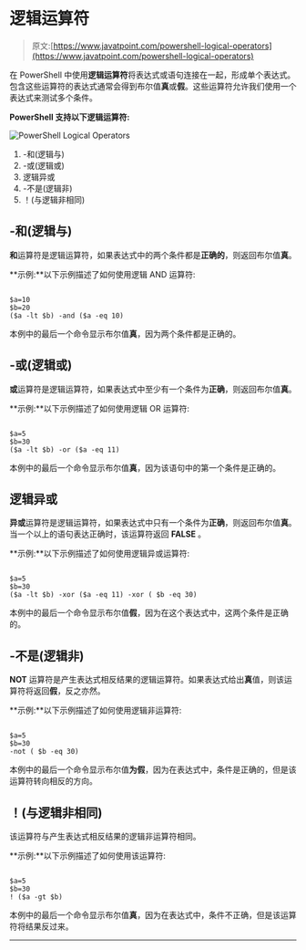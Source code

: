 # 逻辑运算符

> 原文:[https://www.javatpoint.com/powershell-logical-operators](https://www.javatpoint.com/powershell-logical-operators)

在 PowerShell 中使用**逻辑运算符**将表达式或语句连接在一起，形成单个表达式。包含这些运算符的表达式通常会得到布尔值**真**或**假**。这些运算符允许我们使用一个表达式来测试多个条件。

**PowerShell 支持以下逻辑运算符:**

![PowerShell Logical Operators](../Images/1d6a29977be1d7cc552fe6bb90a28219.png)

1.  -和(逻辑与)
2.  -或(逻辑或)
3.  逻辑异或
4.  -不是(逻辑非)
5.  ！(与逻辑非相同)

## -和(逻辑与)

**和**运算符是逻辑运算符，如果表达式中的两个条件都是**正确的**，则返回布尔值**真**。

**示例:**以下示例描述了如何使用逻辑 AND 运算符:

```

$a=10
$b=20
($a -lt $b) -and ($a -eq 10) 

```

本例中的最后一个命令显示布尔值**真**，因为两个条件都是正确的。

## -或(逻辑或)

**或**运算符是逻辑运算符，如果表达式中至少有一个条件为**正确**，则返回布尔值**真**。

**示例:**以下示例描述了如何使用逻辑 OR 运算符:

```

$a=5
$b=30
($a -lt $b) -or ($a -eq 11) 

```

本例中的最后一个命令显示布尔值**真**，因为该语句中的第一个条件是正确的。

## 逻辑异或

**异或**运算符是逻辑运算符，如果表达式中只有一个条件为**正确**，则返回布尔值**真**。当一个以上的语句表达正确时，该运算符返回 **FALSE** 。

**示例:**以下示例描述了如何使用逻辑异或运算符:

```

$a=5
$b=30
($a -lt $b) -xor ($a -eq 11) -xor ( $b -eq 30)

```

本例中的最后一个命令显示布尔值**假**，因为在这个表达式中，这两个条件是正确的。

## -不是(逻辑非)

**NOT** 运算符是产生表达式相反结果的逻辑运算符。如果表达式给出**真**值，则该运算符将返回**假**，反之亦然。

**示例:**以下示例描述了如何使用逻辑非运算符:

```

$a=5
$b=30
-not ( $b -eq 30)

```

本例中的最后一个命令显示布尔值**为假**，因为在表达式中，条件是正确的，但是该运算符转向相反的方向。

## ！(与逻辑非相同)

该运算符与产生表达式相反结果的逻辑非运算符相同。

**示例:**以下示例描述了如何使用该运算符:

```

$a=5
$b=30
! ($a -gt $b)

```

本例中的最后一个命令显示布尔值**真**，因为在表达式中，条件不正确，但是该运算符将结果反过来。

* * *